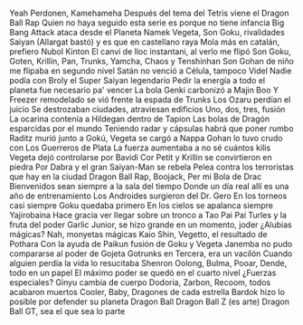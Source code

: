 
Yeah
Perdonen, Kamehameha
Después del tema del Tetris viene el Dragon Ball Rap
Quien no haya seguido esta serie es porque no tiene infancia
Big Bang Attack ataca desde el Planeta Namek
Vegeta, Son Goku, rivalidades Saiyan
(Allargat bastó) y es que en castellano raya
Mola más en catalán, prefiero Nubol Kinton
El canvi de lloc instantani, al verlo me flipó
Son Goku, Goten, Krillin, Pan, Trunks, Yamcha, Chaos y Tenshinhan
Son Gohan de niño me flipaba en segundo nivel
Satán no venció a Célula, tampoco Videl
Nadie podía con Broly el Super Saiyan legendario
Pedir la energía a todo el planeta fue necesario pa' vencer
La bola Genki carbonizó a Majin Boo
Y Freezer remodelado se vió frente la espada de Trunks
Los Ozaru perdían el juicio
Se destrozaban ciudades, atraviesan edificios
Uno, dos, tres, fusión
La ocarina contenía a Hildegan dentro de Tapion
Las bolas de Dragón esparcidas por el mundo
Teniendo radar y cápsulas habrá que poner rumbo
Raditz murió junto a Gokú, Vegeta se cargó a Nappa
Gohan lo tuvo crudo con Los Guerreros de Plata
La fuerza aumentaba a no sé cuántos kilis
Vegeta dejó controlarse por Bavidi
Cor Petit y Krillin se convirtieron en piedra
Por Dabra y el gran Saiyan-Man se rebela
Pelea contra los terroristas que hay en la ciudad
Dragon Ball Rap, Boojack, Per mi Bola de Drac
Bienvenidos sean siempre a la sala del tiempo
Donde un día real allí es una año de entrenamiento
Los Androides surgieron del Dr. Gero
En los torneos casi siempre Goku quedaba primero
En los cielos se apalanca siempre Yajirobaina
Hace gracia ver llegar sobre un tronco a Tao Pai Pai
Turles y la fruta del poder
Garlic Junior, se hizo grande en un momento, joder
¿Alubias mágicas? Nah, monyetas mágicas
Kaio Shin, Vegetto, el resultado de Pothara
Con la ayuda de Paikun fusión de Goku y Vegeta
Janemba no pudo compararse al poder de Gojeta
Gotrunks en Tercera, era un vacilón
Cuando alguien perdía la vida lo resucitaba Shenron
Oolong, Bulma, Pooar, Dende, todo en un papel
El máximo poder se quedó en el cuarto nivel
¿Fuerzas especiales? Ginyu cambia de cuerpo
Dodoria, Zarbon, Recoom, todos acabaron muertos
Cooler, Baby, Dragones de cada estrella
Bardok hizo lo posible por defender su planeta
Dragon Ball
Dragon Ball Z (es arte)
Dragon Ball GT, sea el que sea lo parte